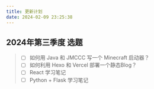 ```yaml
---
title: 更新计划
date: 2024-02-09 23:25:38
---
```


## 2024年第三季度 选题

> - [ ] 如何用 Java 和 JMCCC 写一个 Minecraft 启动器？
> - [ ] 如何利用 Hexo 和 Vercel 部署一个静态Blog？
> - [ ] React 学习笔记
> - [ ] Python + Flask 学习笔记
